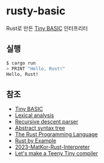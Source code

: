 # rusty-basic
Rust로 만든 [Tiny BASIC](https://en.wikipedia.org/wiki/Tiny_BASIC) 인터프리터

## 실행
```bash
$ cargo run
> PRINT "Hello, Rust!"
Hello, Rust!
```

## 참조
- [Tiny BASIC](https://en.wikipedia.org/wiki/Tiny_BASIC)
- [Lexical analysis](https://en.wikipedia.org/wiki/Lexical_analysis)
- [Recursive descent parser](https://en.wikipedia.org/wiki/Recursive_descent_parser)
- [Abstract syntax tree](https://en.wikipedia.org/wiki/Abstract_syntax_tree)
- [The Rust Programming Language](https://doc.rust-kr.org)
- [Rust by Example](https://doc.rust-lang.org/rust-by-example/)
- [2023-MatKor-Rust-Interpreter](https://github.com/utilForever/2023-MatKor-Rust-Interpreter.git)
- [Let's make a Teeny Tiny compiler](https://austinhenley.com/blog/teenytinycompiler1.html)